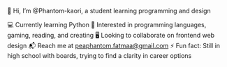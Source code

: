 👋 Hi, I’m @Phantom-kaori, a student learning programming and design

💻 Currently learning Python
🎨 Interested in programming languages, gaming, reading, and creating
🖥️ Looking to collaborate on frontend web design
📬 Reach me at peaphantom.fatmaa@gmail.com
⚡ Fun fact: Still in high school with boards, trying to find a clarity in career options
